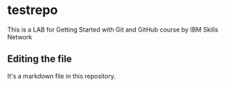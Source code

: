 # testrepo
This is a LAB for Getting Started with Git and GitHub course by IBM Skills Network

## Editing the file

It's a markdown file in this repository.
